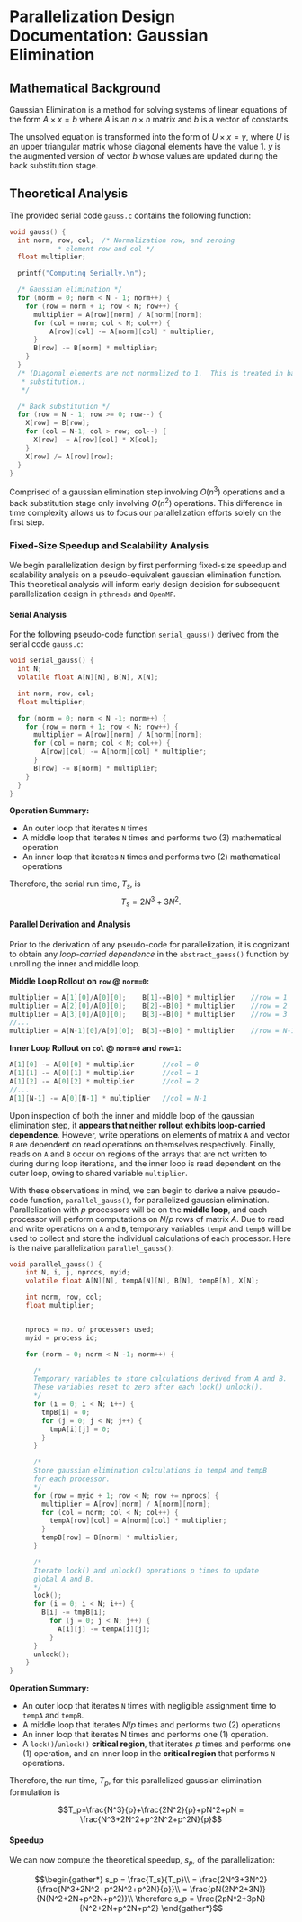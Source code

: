 # Parallelization Design Documentation: Gaussian Elimination 

## Mathematical Background
Gaussian Elimination is a method for solving systems of linear equations of the form $A\times x=b$ where $A$ is an $n\times n$ matrix and $b$ is a vector of constants.

The unsolved equation is transformed into the form of $U\times x=y$, where $U$ is an upper triangular matrix whose diagonal elements have the value 1. $y$ is the augmented version of vector $b$ whose values are updated during the back substitution stage.

## Theoretical Analysis
The provided serial code `gauss.c` contains the following function: 

```c
void gauss() {
  int norm, row, col;  /* Normalization row, and zeroing
			* element row and col */
  float multiplier;

  printf("Computing Serially.\n");

  /* Gaussian elimination */
  for (norm = 0; norm < N - 1; norm++) {
    for (row = norm + 1; row < N; row++) {
      multiplier = A[row][norm] / A[norm][norm];
      for (col = norm; col < N; col++) {
	      A[row][col] -= A[norm][col] * multiplier;
      }
      B[row] -= B[norm] * multiplier;
    }
  }
  /* (Diagonal elements are not normalized to 1.  This is treated in back
   * substitution.)
   */

  /* Back substitution */
  for (row = N - 1; row >= 0; row--) {
    X[row] = B[row];
    for (col = N-1; col > row; col--) {
      X[row] -= A[row][col] * X[col];
    }
    X[row] /= A[row][row];
  }
}
```

Comprised of a gaussian elimination step involving $O(n^3)$ operations and a back substitution stage only involving $O(n^2)$ operations. This difference in time complexity allows us to focus our parallelization efforts solely on the first step.

### Fixed-Size Speedup and Scalability Analysis
We begin parallelization design by first performing fixed-size speedup and scalability analysis on a pseudo-equivalent gaussian elimination function. This theoretical analysis will inform early design decision for subsequent parallelization design in `pthreads` and `OpenMP`.

#### Serial Analysis
For the following pseudo-code function `serial_gauss()` derived from the serial code `gauss.c`:

```c
void serial_gauss() {
  int N;
  volatile float A[N][N], B[N], X[N]; 

  int norm, row, col;
  float multiplier;

  for (norm = 0; norm < N -1; norm++) {
    for (row = norm + 1; row < N; row++) {
      multiplier = A[row][norm] / A[norm][norm];
      for (col = norm; col < N; col++) {
        A[row][col] -= A[norm][col] * multiplier;
      }
      B[row] -= B[norm] * multiplier;
    }
  }
}
```
**Operation Summary:**
- An outer loop that iterates `N` times
- A middle loop that iterates `N` times and performs two (3) mathematical operation
- An inner loop that iterates `N` times and performs two (2) mathematical operations

Therefore, the serial run time, $T_s$, is
$$T_s=2N^3+3N^2.$$

#### Parallel Derivation and Analysis
Prior to the derivation of any pseudo-code for parallelization, it is cognizant to obtain any *loop-carried dependence* in the `abstract_gauss()` function by unrolling the inner and middle loop.

**Middle Loop Rollout on `row` @ `norm=0`:**
```c
multiplier = A[1][0]/A[0][0];    B[1]-=B[0] * multiplier    //row = 1
multiplier = A[2][0]/A[0][0];    B[2]-=B[0] * multiplier    //row = 2
multiplier = A[3][0]/A[0][0];    B[3]-=B[0] * multiplier    //row = 3
//...
multiplier = A[N-1][0]/A[0][0];  B[3]-=B[0] * multiplier    //row = N-1
```
**Inner Loop Rollout on `col` @ `norm=0` and `row=1`:**
```c
A[1][0] -= A[0][0] * multiplier       //col = 0
A[1][1] -= A[0][1] * multiplier       //col = 1
A[1][2] -= A[0][2] * multiplier       //col = 2
//...
A[1][N-1] -= A[0][N-1] * multiplier   //col = N-1 
```

Upon inspection of both the inner and middle loop of the gaussian elimination step, it **appears that neither rollout exhibits loop-carried dependence**. However, write operations on elements of matrix `A` and vector `B` are dependent on read operations on themselves respectively. Finally, reads on `A` and `B` occur on regions of the arrays that are not written to during during loop iterations, and the inner loop is read dependent on the outer loop, owing to shared variable `multiplier`.

With these observations in mind, we can begin to derive a naive pseudo-code function, `parallel_gauss()`, for parallelized gaussian elimination. Parallelization with $p$ processors will be on the **middle loop**, and each processor will perform computations on $N/p$ rows of matrix $A$. Due to read and write operations on `A` and `B`, temporary variables `tempA` and `tempB` will be used to collect and store the individual calculations of each processor. Here is the naive parallelization `parallel_gauss()`:

```c
void parallel_gauss() {
    int N, i, j, nprocs, myid;
    volatile float A[N][N], tempA[N][N], B[N], tempB[N], X[N];

    int norm, row, col;
    float multiplier;


    nprocs = no. of processors used;
    myid = process id;

    for (norm = 0; norm < N -1; norm++) {

      /*
      Temporary variables to store calculations derived from A and B.
      These variables reset to zero after each lock() unlock().
      */ 
      for (i = 0; i < N; i++) {
        tmpB[i] = 0;
        for (j = 0; j < N; j++) {
          tmpA[i][j] = 0;
        }
      }

      /*
      Store gaussian elimination calculations in tempA and tempB
      for each processor.
      */
      for (row = myid + 1; row < N; row += nprocs) {
        multiplier = A[row][norm] / A[norm][norm];
        for (col = norm; col < N; col++) {
          tempA[row][col] = A[norm][col] * multiplier;
        }
        tempB[row] = B[norm] * multiplier;
      }

      /*
      Iterate lock() and unlock() operations p times to update
      global A and B.
      */
      lock();
      for (i = 0; i < N; i++) {
        B[i] -= tmpB[i];
          for (j = 0; j < N; j++) {
            A[i][j] -= tempA[i][j];
          }
      }
      unlock();
    }
}
```
**Operation Summary:**
- An outer loop that iterates `N` times with negligible assignment time to `tempA` and `tempB`.
- A middle loop that iterates $N/p$ times and performs two (2) operations
- An inner loop that iterates N times and performs one (1) operation.
- A `lock()`/`unlock()` **critical region**, that iterates $p$ times and performs one (1) operation, and an inner loop in the **critical region** that performs `N` operations.

Therefore, the run time, $T_p$, for this parallelized gaussian elimination formulation is

$$T_p=\frac{N^3}{p}+\frac{2N^2}{p}+pN^2+pN = \frac{N^3+2N^2+p^2N^2+p^2N}{p}$$

#### Speedup
We can now compute the theoretical speedup, $s_p$, of the parallelization:
```math
\begin{gather*}
  s_p = \frac{T_s}{T_p}\\
  = \frac{2N^3+3N^2}{\frac{N^3+2N^2+p^2N^2+p^2N}{p}}\\
  = \frac{pN(2N^2+3N)}{N(N^2+2N+p^2N+p^2)}\\
  \therefore s_p = \frac{2pN^2+3pN}{N^2+2N+p^2N+p^2}
\end{gather*}
```

